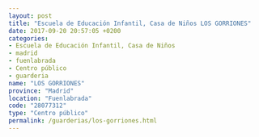 ```yaml
---
layout: post
title: "Escuela de Educación Infantil, Casa de Niños LOS GORRIONES"
date: 2017-09-20 20:57:05 +0200
categories:
- Escuela de Educación Infantil, Casa de Niños
- madrid
- fuenlabrada
- Centro público
- guarderia
name: "LOS GORRIONES"
province: "Madrid"
location: "Fuenlabrada"
code: "28077312"
type: "Centro público"
permalink: /guarderias/los-gorriones.html
---
```


